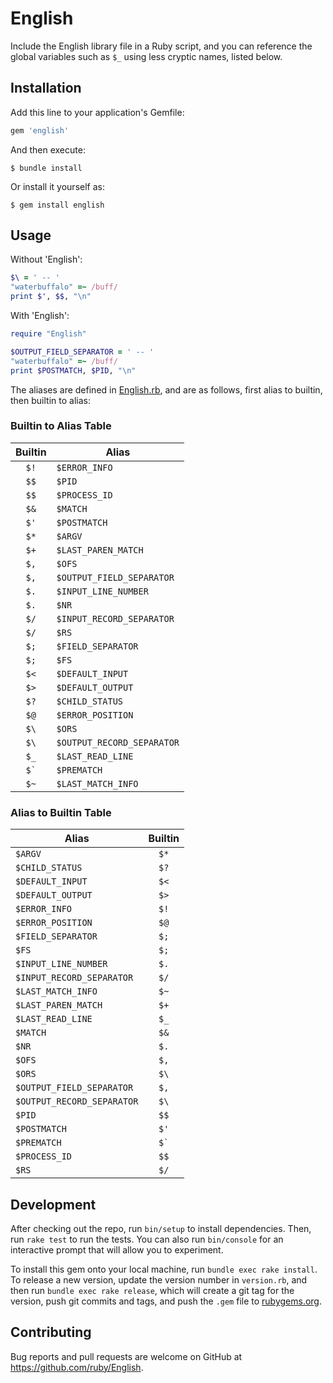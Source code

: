# English

Include the English library file in a Ruby script, and you can
reference the global variables such as <code>$_</code> using less
cryptic names, listed below.

## Installation

Add this line to your application's Gemfile:

```ruby
gem 'english'
```

And then execute:

    $ bundle install

Or install it yourself as:

    $ gem install english

## Usage

Without 'English':

```ruby
$\ = ' -- '
"waterbuffalo" =~ /buff/
print $', $$, "\n"
```

With 'English':

```ruby
require "English"

$OUTPUT_FIELD_SEPARATOR = ' -- '
"waterbuffalo" =~ /buff/
print $POSTMATCH, $PID, "\n"
```

The aliases are defined in [English.rb](lib/English.rb), and are as follows, first alias to builtin, then builtin to alias:

### Builtin to Alias Table

| Builtin  | Alias                      |
| :------: | -------------------------- |
| `` $! `` | `$ERROR_INFO`              |
| `` $$ `` | `$PID`                     |
| `` $$ `` | `$PROCESS_ID`              |
| `` $& `` | `$MATCH`                   |
| `` $' `` | `$POSTMATCH`               |
| `` $* `` | `$ARGV`                    |
| `` $+ `` | `$LAST_PAREN_MATCH`        |
| `` $, `` | `$OFS`                     |
| `` $, `` | `$OUTPUT_FIELD_SEPARATOR`  |
| `` $. `` | `$INPUT_LINE_NUMBER`       |
| `` $. `` | `$NR`                      |
| `` $/ `` | `$INPUT_RECORD_SEPARATOR`  |
| `` $/ `` | `$RS`                      |
| `` $; `` | `$FIELD_SEPARATOR`         |
| `` $; `` | `$FS`                      |
| `` $< `` | `$DEFAULT_INPUT`           |
| `` $> `` | `$DEFAULT_OUTPUT`          |
| `` $? `` | `$CHILD_STATUS`            |
| `` $@ `` | `$ERROR_POSITION`          |
| `` $\ `` | `$ORS`                     |
| `` $\ `` | `$OUTPUT_RECORD_SEPARATOR` |
| `` $_ `` | `$LAST_READ_LINE`          |
| `` $` `` | `$PREMATCH`                |
| `` $~ `` | `$LAST_MATCH_INFO`         |


### Alias to Builtin Table

| Alias                      | Builtin  |
| -------------------------- | :------: |
| `$ARGV`                    | `` $* `` |
| `$CHILD_STATUS`            | `` $? `` |
| `$DEFAULT_INPUT`           | `` $< `` |
| `$DEFAULT_OUTPUT`          | `` $> `` |
| `$ERROR_INFO`              | `` $! `` |
| `$ERROR_POSITION`          | `` $@ `` |
| `$FIELD_SEPARATOR`         | `` $; `` |
| `$FS`                      | `` $; `` |
| `$INPUT_LINE_NUMBER`       | `` $. `` |
| `$INPUT_RECORD_SEPARATOR`  | `` $/ `` |
| `$LAST_MATCH_INFO`         | `` $~ `` |
| `$LAST_PAREN_MATCH`        | `` $+ `` |
| `$LAST_READ_LINE`          | `` $_ `` |
| `$MATCH`                   | `` $& `` |
| `$NR`                      | `` $. `` |
| `$OFS`                     | `` $, `` |
| `$ORS`                     | `` $\ `` |
| `$OUTPUT_FIELD_SEPARATOR`  | `` $, `` |
| `$OUTPUT_RECORD_SEPARATOR` | `` $\ `` |
| `$PID`                     | `` $$ `` |
| `$POSTMATCH`               | `` $' `` |
| `$PREMATCH`                | `` $` `` |
| `$PROCESS_ID`              | `` $$ `` |
| `$RS`                      | `` $/ `` |


## Development

After checking out the repo, run `bin/setup` to install dependencies. Then, run `rake test` to run the tests. You can also run `bin/console` for an interactive prompt that will allow you to experiment.

To install this gem onto your local machine, run `bundle exec rake install`. To release a new version, update the version number in `version.rb`, and then run `bundle exec rake release`, which will create a git tag for the version, push git commits and tags, and push the `.gem` file to [rubygems.org](https://rubygems.org).

## Contributing

Bug reports and pull requests are welcome on GitHub at https://github.com/ruby/English.
